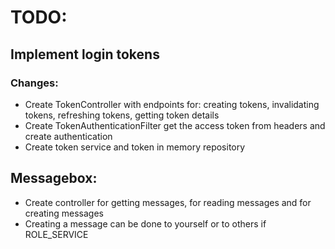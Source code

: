 # TODO:

## Implement login tokens

### Changes:

* Create TokenController with endpoints for: creating tokens, invalidating tokens, refreshing tokens, getting token details
* Create TokenAuthenticationFilter get the access token from headers and create authentication
* Create token service and token in memory repository

## Messagebox:

* Create controller for getting messages, for reading messages and for creating messages
* Creating a message can be done to yourself or to others if ROLE_SERVICE
